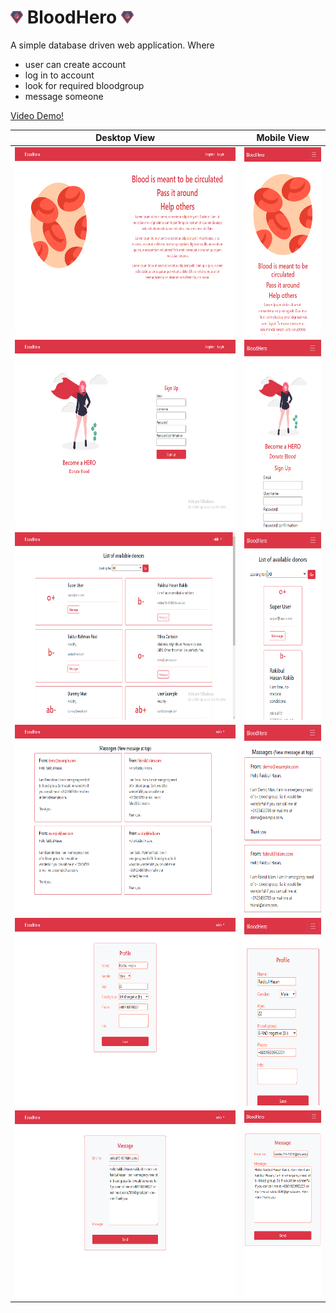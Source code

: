# <img src = 'static/images/bloodhero.png' alt = 'BloodHero logo' width = '20'> BloodHero <img src = 'static/images/bloodhero.png' alt = 'BloodHero logo' width = '20'>
A simple database driven web application. Where
- user can create account 
- log in to account 
- look for required bloodgroup
- message someone

[Video Demo!](https://drive.google.com/file/d/12lc8GMxcCAc2Tpr5UL5SKlbeoAGEraCq/view?usp=sharing)

|Desktop View | Mobile View|
|-------------|------------|
| <img src = 'static/images/landing_page.png' height = '300'> | <img src = 'static/images/landing_page_phn.png' height = '300'>|
| <img src = 'static/images/registration_page.png' height = '300'> | <img src = 'static/images/registration_page_phn.png' height = '300'>|
| <img src = 'static/images/dashboard.png' height = '300'> | <img src = 'static/images/dashboard_phn.png' height = '300'> |
| <img src = 'static/images/messages.png' height = '300'> | <img src = 'static/images/messages_phn.png' height = '300'>|
| <img src = 'static/images/profile.png' height = '300'> | <img src = 'static/images/profile_png.png' height = '300'>|
| <img src = 'static/images/send_msg.png' height = '300'> | <img src = 'static/images/send_msg_phn.png' height = '300'>|
